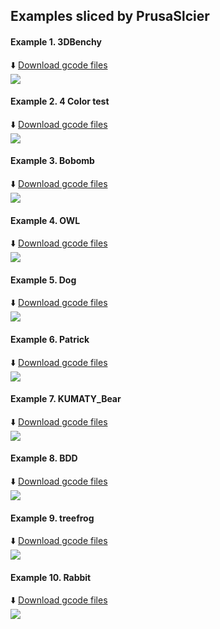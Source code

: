 ## Examples sliced by PrusaSlcier
#### Example 1. 3DBenchy
:arrow_down: [Download gcode files](Z9E4_3DBenchy.zip)  
![](Z9E4_3DBenchy.jpg)
#### Example 2. 4 Color test 
:arrow_down: [Download gcode files](Z9E4_4CTest.zip)  
![](Z9E4_4CTest.jpg)
#### Example 3.  Bobomb
:arrow_down: [Download gcode files](Z9E4_Bobomb.zip)  
![](Z9E4_Bobomb.jpg)    
#### Example 4. OWL
:arrow_down: [Download gcode files](Z9E4_OWL.zip)  
![](Z9E4_OWL.jpg)
#### Example 5. Dog
:arrow_down: [Download gcode files](Z9E4_Dog.zip)  
![](Z9E4_dog.jpg)
#### Example 6. Patrick
:arrow_down: [Download gcode files](Z9E4_Patrick.zip)  
![](Z9E4_Patrick.jpg)
#### Example 7. KUMATY_Bear
:arrow_down: [Download gcode files](Z9E4_KUMATY_Bear.zip)  
![](Z9E4_KUMATY_Bear.jpg)
#### Example 8. BDD
:arrow_down: [Download gcode files](BDD/Z9E4_BDD.zip)  
![](Z9E4_BDD.jpg)
#### Example 9. treefrog
:arrow_down: [Download gcode files](BDD/Z9E4_treefrog.zip)  
![](Z9E4_treefrog.jpg)
#### Example 10. Rabbit
:arrow_down: [Download gcode files](BDD/Z9E4_Rabbit_Pot.zip)  
![](Z9E4_Rabbit_Pot.jpg)




